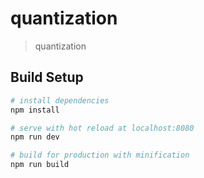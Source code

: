 # quantization

> quantization

## Build Setup

``` bash
# install dependencies
npm install

# serve with hot reload at localhost:8080
npm run dev

# build for production with minification
npm run build
```

